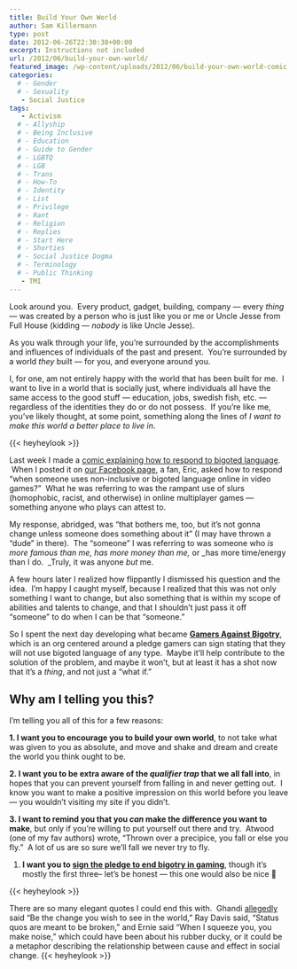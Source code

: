 ```yaml
---
title: Build Your Own World
author: Sam Killermann
type: post
date: 2012-06-26T22:30:38+00:00
excerpt: Instructions not included
url: /2012/06/build-your-own-world/
featured_image: /wp-content/uploads/2012/06/build-your-own-world-comic.jpg
categories: 
  # - Gender
  # - Sexuality
   - Social Justice
tags:
   - Activism
  # - Allyship
  # - Being Inclusive
  # - Education
  # - Guide to Gender
  # - LGBTQ
  # - LGB
  # - Trans
  # - How-To
  # - Identity
  # - List
  # - Privilege
  # - Rant
  # - Religion
  # - Replies
  # - Start Here
  # - Shorties
  # - Social Justice Dogma
  # - Terminology
  # - Public Thinking
   - TMI
---
```

Look around you.  Every product, gadget, building, company &#8212; every _thing_ &#8212; was created by a person who is just like you or me or Uncle Jesse from Full House (kidding &#8212; _nobody_ is like Uncle Jesse).  

As you walk through your life, you&#8217;re surrounded by the accomplishments and influences of individuals of the past and present.  You&#8217;re surrounded by a world _they_ built &#8212; for you, and everyone around you.

I, for one, am not entirely happy with the world that has been built for me.  I want to live in a world that is socially just, where individuals all have the same access to the good stuff &#8212; education, jobs, swedish fish, etc. &#8212; regardless of the identities they do or do not possess.  If you&#8217;re like me, you&#8217;ve likely thought, at some point, something along the lines of _I want to make this world a better place to live in_.
  
<!--more-->

{{< heyheylook >}}

Last week I made a <a title="How to respond when someone uses non-inclusive (or bigoted) language" href="/2012/06/how-to-respond-to-non-inclusive-language-or-bigoted-speec/" target="_blank">comic explaining how to respond to bigoted language</a>.  When I posted it on <a title="To Facebook!" href="http://facebook.com/metrosam" target="_blank">our Facebook page</a>, a fan, Eric, asked how to respond &#8220;when someone uses non-inclusive or bigoted language online in video games?&#8221;  What he was referring to was the rampant use of slurs (homophobic, racist, and otherwise) in online multiplayer games &#8212; something anyone who plays can attest to.

My response, abridged, was &#8220;that bothers me, too, but it&#8217;s not gonna change unless someone does something about it&#8221; (I may have thrown a &#8220;dude&#8221; in there).  The &#8220;someone&#8221; I was referring to was someone who _is more famous than me, has more money than me,_ or _has more time/energy than I do.  _Truly, it was anyone _but_ me.

A few hours later I realized how flippantly I dismissed his question and the idea.  I&#8217;m happy I caught myself, because I realized that this was not only something I want to change, but also something that is within my scope of abilities and talents to change, and that I shouldn&#8217;t just pass it off &#8220;someone&#8221; to do when I can be that &#8220;someone.&#8221;

So I spent the next day developing what became **<a title="Gamers Against Bigotry" href="http://gamersagainstbigotry.org" target="_blank">Gamers Against Bigotry</a>**, which is an org centered around a pledge gamers can sign stating that they will not use bigoted language of any type.  Maybe it&#8217;ll help contribute to the solution of the problem, and maybe it won&#8217;t, but at least it has a shot now that it&#8217;s a _thing_, and not just a &#8220;what if.&#8221;

## Why am I telling you this?

I&#8217;m telling you all of this for a few reasons:

**1. I want you to encourage you to build your own world**, to not take what was given to you as absolute, and move and shake and dream and create the world you think ought to be.

**2. I want you to be extra aware of the _qualifier trap_ that we all fall into**, in hopes that you can prevent yourself from falling in and never getting out.  I know you want to make a positive impression on this world before you leave &#8212; you wouldn&#8217;t visiting my site if you didn&#8217;t.

**3. I want to remind you that you _can_ make the difference you want to make**, but only if you&#8217;re willing to put yourself out there and try.  Atwood (one of my fav authors) wrote, &#8220;Thrown over a precipice, you fall or else you fly.&#8221;  A lot of us are so sure we&#8217;ll fall we never try to fly.

1. **I want you to <a title="To the Pledge" href="http://gamersagainstbigotry.org/signatures" target="_blank">sign the pledge to end bigotry in gaming</a>**, though it&#8217;s mostly the first three&#8211; let&#8217;s be honest &#8212; this one would also be nice 🙂

{{< heyheylook >}}

There are so many elegant quotes I could end this with.  Ghandi <a title="Or maybe he didn't" href="http://www.elephantjournal.com/2011/08/be-the-change-you-wish-to-see-in-the-world-not-gandhi/" target="_blank">allegedly</a> said &#8220;Be the change you wish to see in the world,&#8221; Ray Davis said, &#8220;Status quos are meant to be broken,&#8221; and Ernie said &#8220;When I squeeze you, you make noise,&#8221; which could have been about his rubber ducky, or it could be a metaphor describing the relationship between cause and effect in social change.
{{< heyheylook >}}

